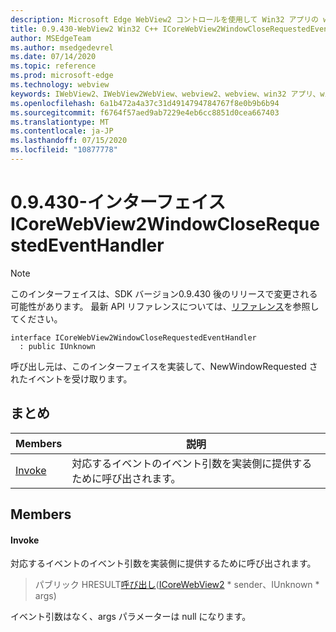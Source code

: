 ```yaml
---
description: Microsoft Edge WebView2 コントロールを使用して Win32 アプリの web コンテンツをホストする
title: 0.9.430-WebView2 Win32 C++ ICoreWebView2WindowCloseRequestedEventHandler
author: MSEdgeTeam
ms.author: msedgedevrel
ms.date: 07/14/2020
ms.topic: reference
ms.prod: microsoft-edge
ms.technology: webview
keywords: IWebView2、IWebView2WebView、webview2、webview、win32 アプリ、win32、edge、ICoreWebView2、ICoreWebView2Host、browser control、edge html
ms.openlocfilehash: 6a1b472a4a37c31d4914794784767f8e0b9b6b94
ms.sourcegitcommit: f6764f57aed9ab7229e4eb6cc8851d0cea667403
ms.translationtype: MT
ms.contentlocale: ja-JP
ms.lasthandoff: 07/15/2020
ms.locfileid: "10877778"
---
```

# 0.9.430-インターフェイス ICoreWebView2WindowCloseRequestedEventHandler 

> [!NOTE]
> このインターフェイスは、SDK バージョン0.9.430 後のリリースで変更される可能性があります。 最新 API リファレンスについては、[リファレンス](../../../webview2-api-reference.md)を参照してください。

```
interface ICoreWebView2WindowCloseRequestedEventHandler
  : public IUnknown
```

呼び出し元は、このインターフェイスを実装して、NewWindowRequested されたイベントを受け取ります。

## まとめ

 Members                        | 説明
--------------------------------|---------------------------------------------
[Invoke](#invoke) | 対応するイベントのイベント引数を実装側に提供するために呼び出されます。

## Members

#### Invoke 

対応するイベントのイベント引数を実装側に提供するために呼び出されます。

> パブリック HRESULT[呼び出し](#invoke)([ICoreWebView2](ICoreWebView2.md) * sender、IUnknown * args)

イベント引数はなく、args パラメーターは null になります。

